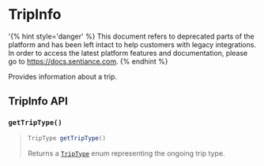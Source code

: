 # TripInfo

'{% hint style='danger' %} This document refers to deprecated parts of the platform and has been left intact to help customers with legacy integrations. In order to access the latest platform features and documentation, please go to https://docs.sentiance.com. {% endhint %}

Provides information about a trip.

## TripInfo API

### `getTripType()`

> ```java
> TripType getTripType()
> ```
>
> Returns a [`TripType`](trip/triptype.md) enum representing the ongoing trip type.
